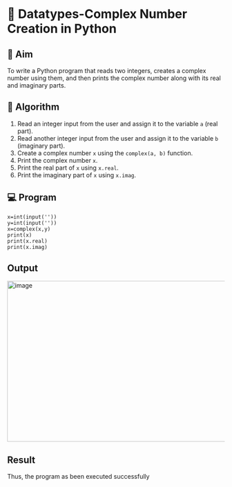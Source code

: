 # 🧮 Datatypes-Complex Number Creation in Python

## 🎯 Aim
To write a Python program that reads two integers, creates a complex number using them, and then prints the complex number along with its real and imaginary parts.

## 🧠 Algorithm
1. Read an integer input from the user and assign it to the variable `a` (real part).
2. Read another integer input from the user and assign it to the variable `b` (imaginary part).
3. Create a complex number `x` using the `complex(a, b)` function.
4. Print the complex number `x`.
5. Print the real part of `x` using `x.real`.
6. Print the imaginary part of `x` using `x.imag`.

## 💻 Program
    x=int(input(''))
    y=int(input(''))
    x=complex(x,y)
    print(x)
    print(x.real)
    print(x.imag)
## Output
<img width="713" height="373" alt="image" src="https://github.com/user-attachments/assets/1cca4f9a-7e1a-4405-bd2f-6718deb8fe0f" />

## Result
Thus, the program as been executed successfully
